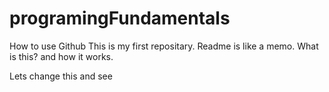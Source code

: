 # programingFundamentals
How to use Github
This is my first repositary. 
Readme is like a memo. What is this? and how it works.


Lets change this and see 
